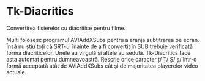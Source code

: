 # Tk-Diacritics
Convertirea fișierelor cu diacritice pentru filme.

Mulți folosesc programul AVIAddXSubs pentru a aranja subtitrarea pe ecran. Însă nu știu toți că SRT-ul înainte de a fi convertit în SUB trebuie verificată forma diacriticelor. Unele au virgulă și altele au sedulă. Tk-Diacritics face asta automat pentru dumneavoastră. Rescrie orice caracter ț/ Ț/ Ș/ ș/ într-o formă acceptată atât de AVIAddXSubs cât și de majoritatea playerelor video actuale.
